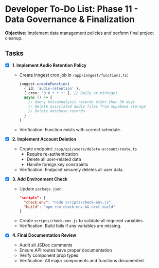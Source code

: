 # Developer To-Do List: Phase 11 - Data Governance & Finalization

**Objective:** Implement data management policies and perform final project cleanup.

## Tasks

- [x] **1. Implement Audio Retention Policy**
  - Create Inngest cron job in `/app/inngest/functions.ts`:
    ```typescript
    inngest.createFunction(
      { id: 'audio-retention' },
      { cron: '0 0 * * *' }, // Daily at midnight
      async () => {
        // Query VoiceAnalysis records older than 30 days
        // Delete associated audio files from Supabase Storage
        // Delete database records
      }
    )
    ```
  - Verification: Function exists with correct schedule.

- [x] **2. Implement Account Deletion**
  - Create endpoint: `/app/api/users/delete-account/route.ts`
    - Require re-authentication
    - Delete all user-related data
    - Handle foreign key constraints
  - Verification: Endpoint securely deletes all user data.

- [x] **3. Add Environment Check**
  - Update `package.json`:
    ```json
    "scripts": {
      "check:env": "node scripts/check-env.js",
      "build": "npm run check:env && next build"
    }
    ```
  - Create `scripts/check-env.js` to validate all required variables.
  - Verification: Build fails if any variables are missing.

- [x] **4. Final Documentation Review**
  - Audit all JSDoc comments
  - Ensure API routes have proper documentation
  - Verify component prop types
  - Verification: All major components and functions documented.